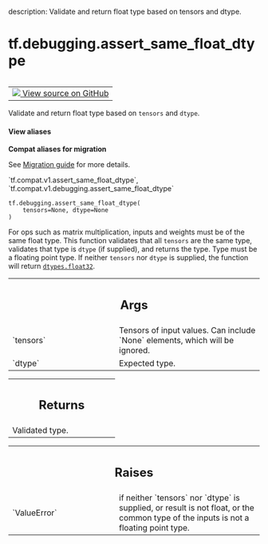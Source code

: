 description: Validate and return float type based on tensors and dtype.

<div itemscope itemtype="http://developers.google.com/ReferenceObject">
<meta itemprop="name" content="tf.debugging.assert_same_float_dtype" />
<meta itemprop="path" content="Stable" />
</div>

# tf.debugging.assert_same_float_dtype

<!-- Insert buttons and diff -->

<table class="tfo-notebook-buttons tfo-api nocontent" align="left">
<td>
  <a target="_blank" href="https://github.com/tensorflow/tensorflow/blob/r2.4/tensorflow/python/ops/check_ops.py#L2126-L2158">
    <img src="https://www.tensorflow.org/images/GitHub-Mark-32px.png" />
    View source on GitHub
  </a>
</td>
</table>



Validate and return float type based on `tensors` and `dtype`.

<section class="expandable">
  <h4 class="showalways">View aliases</h4>
  <p>
<b>Compat aliases for migration</b>
<p>See
<a href="https://www.tensorflow.org/guide/migrate">Migration guide</a> for
more details.</p>
<p>`tf.compat.v1.assert_same_float_dtype`, `tf.compat.v1.debugging.assert_same_float_dtype`</p>
</p>
</section>

<pre class="devsite-click-to-copy prettyprint lang-py tfo-signature-link">
<code>tf.debugging.assert_same_float_dtype(
    tensors=None, dtype=None
)
</code></pre>



<!-- Placeholder for "Used in" -->

For ops such as matrix multiplication, inputs and weights must be of the
same float type. This function validates that all `tensors` are the same type,
validates that type is `dtype` (if supplied), and returns the type. Type must
be a floating point type. If neither `tensors` nor `dtype` is supplied,
the function will return <a href="../../tf/dtypes.md#float32"><code>dtypes.float32</code></a>.

<!-- Tabular view -->
 <table class="responsive fixed orange">
<colgroup><col width="214px"><col></colgroup>
<tr><th colspan="2"><h2 class="add-link">Args</h2></th></tr>

<tr>
<td>
`tensors`
</td>
<td>
Tensors of input values. Can include `None` elements, which will be
ignored.
</td>
</tr><tr>
<td>
`dtype`
</td>
<td>
Expected type.
</td>
</tr>
</table>



<!-- Tabular view -->
 <table class="responsive fixed orange">
<colgroup><col width="214px"><col></colgroup>
<tr><th colspan="2"><h2 class="add-link">Returns</h2></th></tr>
<tr class="alt">
<td colspan="2">
Validated type.
</td>
</tr>

</table>



<!-- Tabular view -->
 <table class="responsive fixed orange">
<colgroup><col width="214px"><col></colgroup>
<tr><th colspan="2"><h2 class="add-link">Raises</h2></th></tr>

<tr>
<td>
`ValueError`
</td>
<td>
if neither `tensors` nor `dtype` is supplied, or result is not
float, or the common type of the inputs is not a floating point type.
</td>
</tr>
</table>

